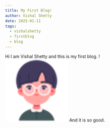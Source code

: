 ```yaml
---
title: My First Blog!
author: Vishal Shetty
date: 2025-01-11
tags:
  - vishalshetty
  - firstblog
  - blog
---
```

Hi I am Vishal Shetty and this is my first blog.
!![Image Description](/images/Pasted%20image%2020250111163316.png)
And it is so good.